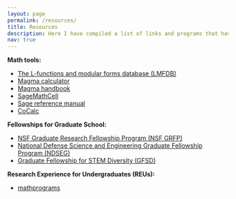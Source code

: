 ```yaml
---
layout: page
permalink: /resources/
title: Resources
description: Here I have compiled a list of links and programs that have been useful to me. 
nav: true
---
```


<!-- For now, this page is assumed to be a static description of your courses. You can convert it to a collection similar to `_projects/` so that you can have a dedicated page for each course. -->

**Math tools:**
* [The L-functions and modular forms database (LMFDB)](https://www.lmfdb.org/)
* [Magma calculator](http://magma.maths.usyd.edu.au/calc/)
* [Magma handbook](http://magma.maths.usyd.edu.au/magma/handbook/)
* [SageMathCell](https://sagecell.sagemath.org/)
* [Sage reference manual](https://doc.sagemath.org/html/en/reference/index.html)
* [CoCalc](https://cocalc.com/)

**Fellowships for Graduate School:**
* [NSF Graduate Research Fellowship Program (NSF GRFP)](https://www.nsfgrfp.org/)
* [National Defense Science and Engineering Graduate Fellowship Program (NDSEG)](https://ndseg.org/)
* [Graduate Fellowship for STEM Diversity (GFSD)](https://stemfellowships.org/)

**Research Experience for Undergraduates (REUs):**
* [mathprograms](https://www.mathprograms.org/)


